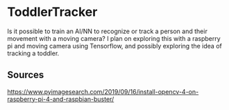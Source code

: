 # ToddlerTracker
Is it possible to train an AI/NN to recognize or track a person and their movement with a moving camera? I plan on exploring this with a raspberry pi and moving camera using Tensorflow, and possibly exploring the idea of tracking a toddler. 



## Sources
https://www.pyimagesearch.com/2019/09/16/install-opencv-4-on-raspberry-pi-4-and-raspbian-buster/

